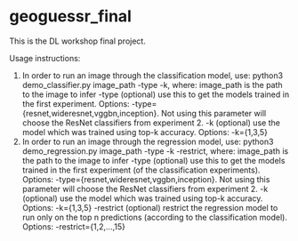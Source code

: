 # geoguessr_final
This is the DL workshop final project.

Usage instructions:
1. In order to run an image through the classification model, use:
python3 demo_classifier.py image_path -type -k, where:
image_path is the path to the image to infer
-type (optional) use this to get the models trained in the first experiment.
Options: -type={resnet,wideresnet,vggbn,inception}. Not using this parameter will choose the ResNet classifiers from experiment 2.
-k (optional) use the model which was trained using top-k accuracy. Options: -k={1,3,5}
2. In order to run an image through the regression model, use:
python3 demo_regression.py image_path -type -k -restrict, where:
image_path is the path to the image to infer
-type (optional) use this to get the models trained in the first experiment (of the classification experiments).
Options: -type={resnet,wideresnet,vggbn,inception}. Not using this parameter will choose the ResNet classifiers from experiment 2.
-k (optional) use the model which was trained using top-k accuracy. Options: -k={1,3,5}
-restrict (optional) restrict the regression model to run only on the top n predictions (according to the classification model). Options: -restrict={1,2,...,15}
